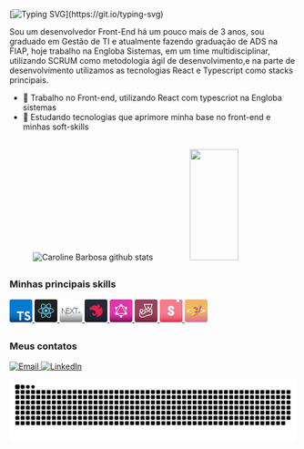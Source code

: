 [![Typing SVG](https://readme-typing-svg.herokuapp.com/?color=4C8EDA&size=35&center=true&vCenter=true&width=1000&lines=Hey!+My+name+is+Henrique;Be+Welcome!)](https://git.io/typing-svg)


Sou um desenvolvedor Front-End há um pouco mais de 3 anos, sou graduado em Gestão de TI e atualmente fazendo graduação de ADS na FIAP, hoje trabalho na Engloba Sistemas, em um time multidisciplinar, utilizando SCRUM como metodologia ágil de desenvolvimento,e na parte de desenvolvimento utilizamos as tecnologias React e Typescript como stacks principais.

- 🔭 Trabalho no Front-end, utilizando React com typescriot na Engloba sistemas
- 🌱 Estudando tecnologias que aprimore minha base no front-end e minhas soft-skills

<br/>

<div align="center">  
  <img width="49%" height="195px" src="https://github-readme-stats.vercel.app/api?username=Henrique0498&show_icons=true&count_private=true&hide_border=true&title_color=4C8EDA&icon_color=1E6FEA&text_color=c9d1d9&bg_color=0000" alt="Caroline Barbosa github stats" /> 
  <img width="41%" height="195px" src="https://github-readme-stats.vercel.app/api/top-langs/?username=Henrique0498&layout=compact&hide_border=true&title_color=4C8EDA&text_color=c9d1d9&bg_color=0000" />
</div>


  
  
##
### Minhas principais skills
<div>
  <a href="https://www.typescriptlang.org/pt/">
    <img height="40" width="40" src="https://github.com/Henrique0498/Henrique0498/blob/main/img/TypeScript.svg" title="Typescript" alt="Typescript"/>
  </a>
  <a href="https://pt-br.reactjs.org/">
    <img height="40" width="40" src="https://github.com/Henrique0498/Henrique0498/blob/main/img/React.svg" title="React" alt="React"/>
  </a>
  <a href="https://nextjs.org/">
    <img height="40" width="40" src="https://github.com/Henrique0498/Henrique0498/blob/main/img/Next.svg" title="NextJS" alt="NextJS"/>
  </a>
  <a href="https://docs.nestjs.com/">
    <img height="40" width="40" src="https://github.com/Henrique0498/Henrique0498/blob/main/img/Nest.svg" title="NestJS" alt="NestJS"/>
  </a>
  <a href="https://graphql.org/">
    <img height="40" width="40" src="https://github.com/Henrique0498/Henrique0498/blob/main/img/GraphQL.svg" title="Javascript" alt="Javascript"/>
  </a>
  <a href="https://jestjs.io/pt-BR/">
    <img height="40" width="40" src="https://github.com/Henrique0498/Henrique0498/blob/main/img/Jest.svg" title="Jest" alt="Jest"/>
  </a>
  <a href="https://storybook.js.org/docs/react/why-storybook">
    <img height="40" width="40" src="https://github.com/Henrique0498/Henrique0498/blob/main/img/Storybook.svg" title="Storybook" alt="Storybook"/>
  </a>
  <a href="https://styled-components.com/">
    <img height="40" width="40" src="https://github.com/Henrique0498/Henrique0498/blob/main/img/Styled-Components.svg" title="styled-components" alt="styled-components"/>
  </a>
</div>

##
### Meus contatos
<div> 
  <a href="mailto:h.lopes.silva2015@gmail.com"><img src="https://img.shields.io/badge/-Gmail-%23333?style=for-the-badge&logo=gmail&logoColor=white&bg_color=red" target="_blank" title="Email" />
  <a href="https://www.linkedin.com/in/henrique-ls/" target="_blank"><img src="https://img.shields.io/badge/-LinkedIn-%230077B5?style=for-the-badge&logo=linkedin&logoColor=white" target="_blank" title="LinkedIn"/> 
  
</div>

![Snake animation](https://github.com/Henrique0498/Henrique0498/blob/output/github-contribution-grid-snake.svg)
